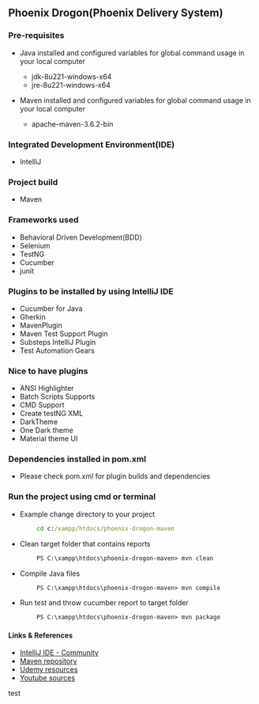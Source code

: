 ## **Phoenix Drogon(Phoenix Delivery System)**

### Pre-requisites
- Java installed and configured variables for global command usage in your local computer
    - jdk-8u221-windows-x64
    - jre-8u221-windows-x64
    
- Maven installed and configured variables for global command usage in your local computer
    - apache-maven-3.6.2-bin
    
### Integrated Development Environment(IDE) 
- IntelliJ

### Project build 
- Maven

### Frameworks used 
- Behavioral Driven Development(BDD)
- Selenium 
- TestNG 
- Cucumber
- junit

### Plugins to be installed by using IntelliJ IDE
- Cucumber for Java
- Gherkin
- MavenPlugin
- Maven Test Support Plugin
- Substeps IntelliJ Plugin
- Test Automation Gears

### Nice to have plugins
- ANSI Highlighter
- Batch Scripts Supports
- CMD Support
- Create testNG XML
- DarkTheme
- One Dark theme
- Material theme UI

### Dependencies installed in pom.xml
* Please check pom.xml for plugin builds and dependencies

### Run the project using cmd or terminal
- Example change directory to your project
```cmd
        cd c:/xampp/htdocs/phoenix-drogon-maven
```
- Clean target folder that contains reports  
```cmd
        PS C:\xampp\htdocs\phoenix-drogon-maven> mvn clean
```
- Compile Java files
```cmd
        PS C:\xampp\htdocs\phoenix-drogon-maven> mvn compile
```
- Run test and throw cucumber report to target folder  
```cmd
        PS C:\xampp\htdocs\phoenix-drogon-maven> mvn package
```

#### Links & References
* [IntelliJ IDE - Community](https://www.jetbrains.com/idea/download/#section=windows)
* [Maven repository](https://mvnrepository.com/)
* [Udemy resources](https://www.udemy.com/course/cucumber-with-selenium/learn/lecture/5966568#overview)
* [Youtube sources](https://www.youtube.com/executeautomation)

test